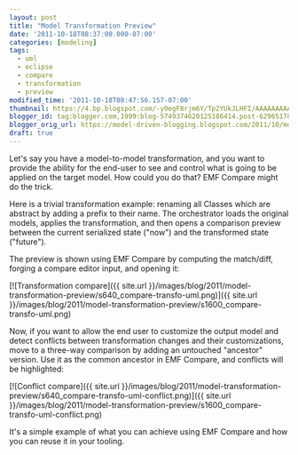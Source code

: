 ```yaml
---
layout: post
title: "Model Transformation Preview"
date: '2011-10-18T08:37:00.000-07:00'
categories: [modeling]
tags:
  - uml
  - eclipse
  - compare
  - transformation
  - preview
modified_time: '2011-10-18T08:47:56.157-07:00'
thumbnail: https://4.bp.blogspot.com/-y0egF8rjm6Y/Tp2YUkJLHFI/AAAAAAAAAn4/U-tzStIFPJY/s72-c/compare-transfo-uml.png
blogger_id: tag:blogger.com,1999:blog-5749374620125186414.post-6296517877997441289
blogger_orig_url: https://model-driven-blogging.blogspot.com/2011/10/model-transformation-preview.html
draft: true
---
```


Let's say you have a model-to-model transformation, and you want to provide the ability for the end-user to see and control what is going to be applied on the target model. How could you do that? EMF Compare might do the trick.

Here is a trivial transformation example: renaming all Classes which are abstract by adding a prefix to their name. The orchestrator loads the original models, applies the transformation, and then opens a comparison preview between the current serialized state ("now") and the transformed state ("future").

The preview is shown using EMF Compare by computing the match/diff, forging a compare editor input, and opening it:

[![Transformation compare]({{ site.url }}/images/blog/2011/model-transformation-preview/s640_compare-transfo-uml.png)]({{ site.url }}/images/blog/2011/model-transformation-preview/s1600_compare-transfo-uml.png)

Now, if you want to allow the end user to customize the output model and detect conflicts between transformation changes and their customizations, move to a three-way comparison by adding an untouched "ancestor" version. Use it as the common ancestor in EMF Compare, and conflicts will be highlighted:

[![Conflict compare]({{ site.url }}/images/blog/2011/model-transformation-preview/s640_compare-transfo-uml-conflict.png)]({{ site.url }}/images/blog/2011/model-transformation-preview/s1600_compare-transfo-uml-conflict.png)

It's a simple example of what you can achieve using EMF Compare and how you can reuse it in your tooling.

